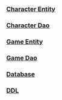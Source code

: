 ### [Character Entity](character.md)

### [Character Dao](character-dao.md)

### [Game Entity](game.md)

### [Game Dao](game-dao.md)

### [Database](database.md)

### [DDL](ddl.md)